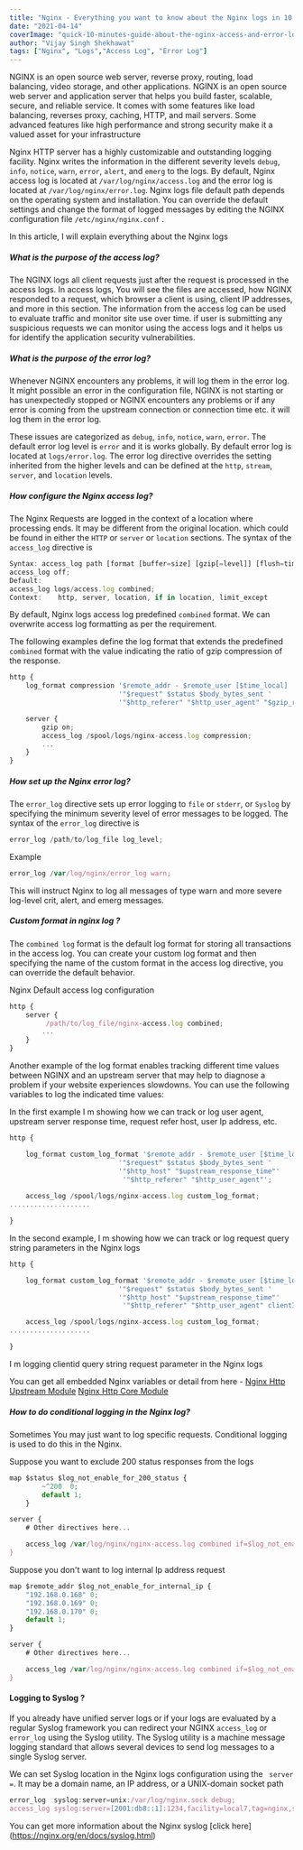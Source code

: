 ```yaml
---
title: "Nginx - Everything you want to know about the Nginx logs in 10 minuts"
date: "2021-04-14"
coverImage: "quick-10-minutes-guide-about-the-nginx-access-and-error-logs.png"
author: "Vijay Singh Shekhawat"
tags: ["Nginx", "Logs","Access Log", "Error Log"]
---
```


NGINX is an open source web server, reverse proxy, routing, load balancing, video storage, and other applications.
NGINX is an open source web server and application server that helps you build faster, scalable, secure, and reliable service. It comes with some features like load balancing, reverses proxy, caching, HTTP, and mail servers. Some advanced features like high performance and strong security make it a valued asset for your infrastructure

Nginx HTTP server has a highly customizable and outstanding logging facility. Nginx writes the information in the different severity levels ```debug```, ```info```, ```notice```, ```warn```, ```error```, ```alert```, and ```emerg``` to the logs. By default, Nginx access log is located at ```/var/log/nginx/access.log``` and the error log is located at ```/var/log/nginx/error.log```. Nginx logs file default path depends on the operating system and installation. You can override the default settings and change the format of logged messages by editing the NGINX configuration file ```/etc/nginx/nginx.conf``` .

In this article, I will explain everything about the Nginx logs


##### What is the purpose of the access log?

The NGINX logs all client requests just after the request is processed in the access logs. In access logs, You will see the files are accessed, how NGINX responded to a request, which browser a client is using, client IP addresses, and more in this section. The information from the access log can be used to evaluate traffic and monitor site use over time. if user is submitting any suspicious requests we can monitor using the access logs  and it helps us for identify the application security vulnerabilities.

##### What is the purpose of  the error log?

Whenever NGINX encounters any problems, it will log them in the error log. It might possible an error in the configuration file, NGINX is not starting or has unexpectedly stopped or NGINX encounters any problems or if any error is coming from the upstream connection or connection time etc. it will log them in the error log. 

These issues are categorized as ```debug```, ```info```, ```notice```, ```warn```, ```error```. The default error log level is ```error``` and it is works globally. By default error log is located at ```logs/error.log```. The error log directive overrides the setting inherited from the higher levels and can be defined at the ```http```, ```stream```, ```server```, and ```location``` levels.

##### How configure the Nginx access log?

The Nginx Requests are logged in the context of a location where processing ends. It may be different from the original location. which could be found in either the ```HTTP``` or ```server``` or ```location``` sections. The syntax of the ```access_log``` directive is

```javascript
Syntax:	access_log path [format [buffer=size] [gzip[=level]] [flush=time] [if=condition]];
access_log off;
Default:	
access_log logs/access.log combined;
Context:	http, server, location, if in location, limit_except
```
By default, Nginx logs access log predefined ```combined``` format. We can overwrite access log formatting as per the requirement. 

The following examples define the log format that extends the predefined ```combined``` format with the value indicating the ratio of gzip compression of the response. 

```javascript
http {
    log_format compression '$remote_addr - $remote_user [$time_local] '
                           '"$request" $status $body_bytes_sent '
                           '"$http_referer" "$http_user_agent" "$gzip_ratio"';

    server {
        gzip on;
        access_log /spool/logs/nginx-access.log compression;
        ...
    }
}
```


##### How set up the Nginx error log?

The ```error_log``` directive sets up error logging to ```file``` or ```stderr```, or ```Syslog``` by specifying the minimum severity level of error messages to be logged. The syntax of the ```error_log``` directive is

```javascript
error_log /path/to/log_file log_level;
```

Example
```javascript
error_log /var/log/nginx/error_log warn; 

```

This will instruct Nginx to log all messages of type warn and more severe log-level crit, alert, and emerg messages.

##### Custom format in nginx log ?

The ```combined log``` format is the default log format for storing all transactions in the access log. You can create your custom log format and then specifying the name of the custom format in the access log directive, you can override the default behavior.

Nginx Default access log configuration

```javascript
http {
    server {
         /path/to/log_file/nginx-access.log combined;
        ...
    }
}
``` 


Another example of the log format enables tracking different time values between NGINX and an upstream server that may help to diagnose a problem if your website experiences slowdowns. You can use the following variables to log the indicated time values:

In the first example I m showing how we can track or log user agent, upstream server response time, request refer host, user Ip address, etc.

```javascript
http {

    log_format custom_log_format '$remote_addr - $remote_user [$time_local] '
                           '"$request" $status $body_bytes_sent '
                           '"$http_host" "$upstream_response_time"'
                            '"$http_referer" "$http_user_agent"';
    
    access_log /spool/logs/nginx-access.log custom_log_format;
....................

}

```

In the second example, I m showing how we can track or log request query string parameters in the Nginx logs

```javascript
http {

    log_format custom_log_format '$remote_addr - $remote_user [$time_local] '
                           '"$request" $status $body_bytes_sent '
                           '"$http_host" "$upstream_response_time"'
                            '"$http_referer" "$http_user_agent" clientId="$clientid"';

    access_log /spool/logs/nginx-access.log custom_log_format;
....................

}

```

I m logging clientid query string request parameter in the Nginx logs 

You can get all embedded Nginx variables or detail from here - 
[Nginx Http Upstream Module](https://nginx.org/en/docs/http/ngx_http_upstream_module.html#var_upstream_connect_time)
[Nginx Http Core Module](http://nginx.org/en/docs/http/ngx_http_core_module.html)



##### How to do conditional logging in the Nginx log?

Sometimes You may just want to log specific requests. Conditional logging is used to do this in the Nginx.

Suppose you want to exclude 200 status responses from the logs

```javascript
map $status $log_not_enable_for_200_status {
        ~^200  0;
        default 1;
    }

server {
    # Other directives here...

    access_log /var/log/nginx/nginx-access.log combined if=$log_not_enable_for_200_status;
}
```

Suppose you don't want to log internal Ip address request

```javascript
map $remote_addr $log_not_enable_for_internal_ip {
    "192.168.0.168" 0;
    "192.168.0.169" 0;
    "192.168.0.170" 0;
    default 1;
}

server {
    # Other directives here...

    access_log /var/log/nginx/nginx-access.log combined if=$log_not_enable_for_internal_ip;
}
```

#### Logging to Syslog ?

If you already have unified server logs or if your logs are evaluated by a regular Syslog framework you can redirect your NGINX ```access_log``` or ```error_log``` using the Syslog utility. The Syslog utility is a machine message logging standard that allows several devices to send log messages to a single Syslog server.  

We can set Syslog location in the Nginx logs configuration using the ``` server =```. It may be a domain name, an IP address, or a UNIX-domain socket path

```javascript
error_log  syslog:server=unix:/var/log/nginx.sock debug;
access_log syslog:server=[2001:db8::1]:1234,facility=local7,tag=nginx,severity=info;

```

You can get more information about the Nginx syslog [click here] (https://nginx.org/en/docs/syslog.html)

